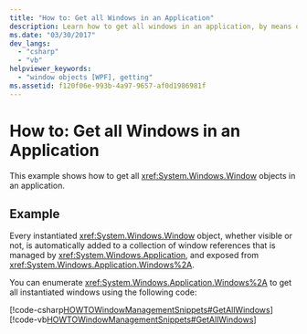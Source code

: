 ```yaml
---
title: "How to: Get all Windows in an Application"
description: Learn how to get all windows in an application, by means of the included code examples in C# and Visual Basic.
ms.date: "03/30/2017"
dev_langs: 
  - "csharp"
  - "vb"
helpviewer_keywords: 
  - "window objects [WPF], getting"
ms.assetid: f120f06e-993b-4a97-9657-af0d1986981f
---
```

# How to: Get all Windows in an Application
This example shows how to get all <xref:System.Windows.Window> objects in an application.  
  
## Example  
 Every instantiated <xref:System.Windows.Window> object, whether visible or not, is automatically added to a collection of window references that is managed by <xref:System.Windows.Application>, and exposed from <xref:System.Windows.Application.Windows%2A>.  
  
 You can enumerate <xref:System.Windows.Application.Windows%2A> to get all instantiated windows using the following code:  
  
 [!code-csharp[HOWTOWindowManagementSnippets#GetAllWindows](~/samples/snippets/csharp/VS_Snippets_Wpf/HOWTOWindowManagementSnippets/CSharp/CustomWindow.xaml.cs#getallwindows)]
 [!code-vb[HOWTOWindowManagementSnippets#GetAllWindows](~/samples/snippets/visualbasic/VS_Snippets_Wpf/HOWTOWindowManagementSnippets/visualbasic/customwindow.xaml.vb#getallwindows)]
